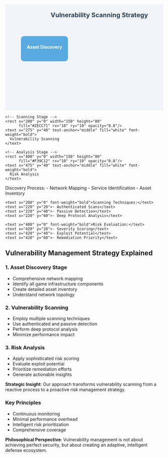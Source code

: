 <svg width="600" height="400" xmlns="http://www.w3.org/2000/svg">
  <!-- Background -->
  <rect width="600" height="400" fill="#F0F4F8"/>
  
  <!-- Title -->
  <text x="300" y="40" text-anchor="middle" font-size="20" font-weight="bold" fill="#2C3E50">
    Vulnerability Scanning Strategy
  </text>
  
  <!-- Scanning Stages -->
  <g transform="translate(50, 100)">
    <!-- Discovery Stage -->
    <rect x="0" y="0" width="150" height="80" 
          fill="#3498DB" rx="10" ry="10" opacity="0.8"/>
    <text x="75" y="40" text-anchor="middle" fill="white" font-weight="bold">
      Asset Discovery
    </text>
    
    <!-- Scanning Stage -->
    <rect x="200" y="0" width="150" height="80" 
          fill="#2ECC71" rx="10" ry="10" opacity="0.8"/>
    <text x="275" y="40" text-anchor="middle" fill="white" font-weight="bold">
      Vulnerability Scanning
    </text>
    
    <!-- Analysis Stage -->
    <rect x="400" y="0" width="150" height="80" 
          fill="#F39C12" rx="10" ry="10" opacity="0.8"/>
    <text x="475" y="40" text-anchor="middle" fill="white" font-weight="bold">
      Risk Analysis
    </text>
  </g>
  
  <!-- Arrows -->
  <g stroke="#34495E" stroke-width="2">
    <line x1="150" y1="140" x2="200" y2="140" marker-end="url(#arrowhead)"/>
    <line x1="350" y1="140" x2="400" y2="140" marker-end="url(#arrowhead)"/>
  </g>
  
  <!-- Detailed Process -->
  <g transform="translate(50, 250)" font-size="12" fill="#2C3E50">
    <text x="0" y="0" font-weight="bold">Discovery Process:</text>
    <text x="20" y="20">- Network Mapping</text>
    <text x="20" y="40">- Service Identification</text>
    <text x="20" y="60">- Asset Inventory</text>
    
    <text x="200" y="0" font-weight="bold">Scanning Techniques:</text>
    <text x="220" y="20">- Authenticated Scans</text>
    <text x="220" y="40">- Passive Detection</text>
    <text x="220" y="60">- Deep Protocol Analysis</text>
    
    <text x="400" y="0" font-weight="bold">Risk Evaluation:</text>
    <text x="420" y="20">- Severity Scoring</text>
    <text x="420" y="40">- Exploit Potential</text>
    <text x="420" y="60">- Remediation Priority</text>
  </g>
  
  <!-- Arrowhead Marker -->
  <defs>
    <marker id="arrowhead" markerWidth="10" markerHeight="7" 
            refX="9" refY="3.5" orient="auto">
      <polygon points="0 0, 10 3.5, 0 7" fill="#34495E"/>
    </marker>
  </defs>
</svg>

## Vulnerability Management Strategy Explained

### 1. Asset Discovery Stage
- Comprehensive network mapping
- Identify all game infrastructure components
- Create detailed asset inventory
- Understand network topology

### 2. Vulnerability Scanning
- Employ multiple scanning techniques
- Use authenticated and passive detection
- Perform deep protocol analysis
- Minimize performance impact

### 3. Risk Analysis
- Apply sophisticated risk scoring
- Evaluate exploit potential
- Prioritize remediation efforts
- Generate actionable insights

**Strategic Insight**: Our approach transforms vulnerability scanning from a reactive process to a proactive risk management strategy.

### Key Principles
- Continuous monitoring
- Minimal performance overhead
- Intelligent risk prioritization
- Comprehensive coverage

**Philosophical Perspective**: Vulnerability management is not about achieving perfect security, but about creating an adaptive, intelligent defense ecosystem.
